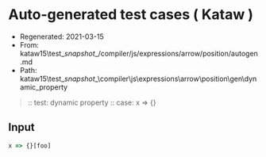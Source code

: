 # Auto-generated test cases ( Kataw )
- Regenerated: 2021-03-15
- From: kataw15\test\__snapshot__/compiler/js/expressions/arrow/position/autogen.md
- Path: kataw15\test\__snapshot__\compiler\js\expressions\arrow\position\gen\dynamic_property
> :: test: dynamic property
> :: case: x => {}
## Input

`````js
x => {}[foo]
`````
